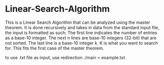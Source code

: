 # Linear-Search-Algorithm
This is a Linear Search Algorithm that can be analyzed using the master theorem. It is done recursively and takes in data from the standard input file, the input is formatted as such: 
The first line indicates the number of entries as a base-10 integer.
The next n lines are base-10 integers (32-bit) that are not sorted.
The last line is a base-10 integer k.
K is what you want to search for.
This fits the first case of the master theorem.

to use .txt file as input, use redirection 
./main < example.txt
